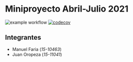 # Miniproyecto Abril-Julio 2021

![example workflow](https://github.com/MiniproyectoAbrilJulio2021/miniproyectoSepDic2017/actions/workflows/java-ci.yaml/badge.svg)
[![codecov](https://codecov.io/gh/MiniproyectoAbrilJulio2021/miniproyectoSepDic2017/branch/master/graph/badge.svg?token=39W3BJ5SPO)](https://codecov.io/gh/MiniproyectoAbrilJulio2021/miniproyectoSepDic2017)

## Integrantes
* Manuel Faria (*15-10463*)
* Juan Oropeza (*15-11041*)
